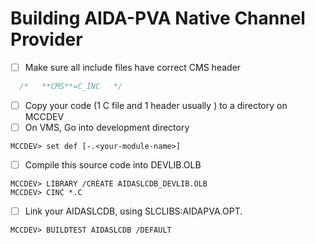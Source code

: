 # Building AIDA-PVA Native Channel Provider
 
- [ ] Make sure all include files have correct CMS header
```c
  /*   **CMS**=C_INC   */
```
- [ ] Copy your code (1 C file and 1 header usually ) to a directory on MCCDEV
- [ ] On VMS, Go into development directory
```shell
MCCDEV> set def [-.<your-module-name>] 
```
- [ ] Compile this source code into DEVLIB.OLB
```shell
MCCDEV> LIBRARY /CREATE AIDASLCDB_DEVLIB.OLB
MCCDEV> CINC *.C

```
- [ ] Link your AIDASLCDB, using SLCLIBS:AIDAPVA.OPT.
```shell
MCCDEV> BUILDTEST AIDASLCDB /DEFAULT

```
